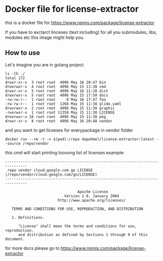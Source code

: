 # Docker file for license-extractor

this is a docker file for https://www.npmjs.com/package/license-extractor

If you have to exctarct linceses (text including) for all you submodules, libs, modules etc  this image might help you.

## How to use

Let's imagine you are in golang project.

```
ls -lh ./
total 172
drwxr-xr-x  3 root root  4096 May 16 20:47 bin
drwxrwxr-x  4 root root  4096 May 15 11:38 cmd
drwxr-xr-x  5 root root  4096 May 16 21:28 dist
drwxrwxr-x  5 root root  4096 May 15 17:50 docs
-rw-rw-r--  1 root root     0 May 16 17:47 foo
-rw-rw-r--  1 root root  1268 May 15 11:38 glide.yaml
drwxrwxr-x  2 root root  4096 May 15 11:38 graphic
-rwxrwxr-x  1 root root 11358 May 15 11:38 LICENSE
drwxrwxr-x 16 root root  4096 May 15 11:38 pkg
drwxr-xr-x  8 root root  4096 May 16 20:48 vendor
```

and you want to get licneses for everypackage in vendor folder

```
docker run --rm -t -v $(pwd):/repo depohmel/license-extractor:latest --source /repo/vendor
```

this cmd will start printing loooong list of licenses
example: 
```
--------------------------------------------------------------------------------
 repo vendor cloud.google.com go LICENSE (/repo/vendor/cloud.google.com/go/LICENSE)
--------------------------------------------------------------------------------

                                 Apache License
                           Version 2.0, January 2004
                        http://www.apache.org/licenses/

   TERMS AND CONDITIONS FOR USE, REPRODUCTION, AND DISTRIBUTION

   1. Definitions.

      "License" shall mean the terms and conditions for use, reproduction,
      and distribution as defined by Sections 1 through 9 of this document.

```

for more docs please go to https://www.npmjs.com/package/license-extractor




